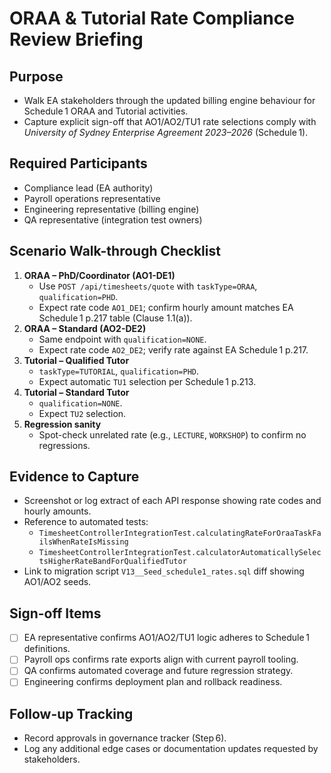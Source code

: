 # ORAA & Tutorial Rate Compliance Review Briefing

## Purpose
- Walk EA stakeholders through the updated billing engine behaviour for Schedule 1 ORAA and Tutorial activities.
- Capture explicit sign-off that AO1/AO2/TU1 rate selections comply with *University of Sydney Enterprise Agreement 2023–2026* (Schedule 1).

## Required Participants
- Compliance lead (EA authority)
- Payroll operations representative
- Engineering representative (billing engine)
- QA representative (integration test owners)

## Scenario Walk-through Checklist
1. **ORAA – PhD/Coordinator (AO1-DE1)**
   - Use `POST /api/timesheets/quote` with `taskType=ORAA`, `qualification=PHD`.
   - Expect rate code `AO1_DE1`; confirm hourly amount matches EA Schedule 1 p.217 table (Clause 1.1(a)).
2. **ORAA – Standard (AO2-DE2)**
   - Same endpoint with `qualification=NONE`.
   - Expect rate code `AO2_DE2`; verify rate against EA Schedule 1 p.217.
3. **Tutorial – Qualified Tutor**
   - `taskType=TUTORIAL`, `qualification=PHD`.
   - Expect automatic `TU1` selection per Schedule 1 p.213.
4. **Tutorial – Standard Tutor**
   - `qualification=NONE`.
   - Expect `TU2` selection.
5. **Regression sanity**
   - Spot-check unrelated rate (e.g., `LECTURE`, `WORKSHOP`) to confirm no regressions.

## Evidence to Capture
- Screenshot or log extract of each API response showing rate codes and hourly amounts.
- Reference to automated tests:
  - `TimesheetControllerIntegrationTest.calculatingRateForOraaTaskFailsWhenRateIsMissing`
  - `TimesheetControllerIntegrationTest.calculatorAutomaticallySelectsHigherRateBandForQualifiedTutor`
- Link to migration script `V13__Seed_schedule1_rates.sql` diff showing AO1/AO2 seeds.

## Sign-off Items
- [ ] EA representative confirms AO1/AO2/TU1 logic adheres to Schedule 1 definitions.
- [ ] Payroll ops confirms rate exports align with current payroll tooling.
- [ ] QA confirms automated coverage and future regression strategy.
- [ ] Engineering confirms deployment plan and rollback readiness.

## Follow-up Tracking
- Record approvals in governance tracker (Step 6).
- Log any additional edge cases or documentation updates requested by stakeholders.
